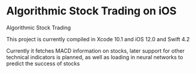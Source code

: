 # Algorithmic Stock Trading on iOS
Algorithmic Stock Trading

This project is currently compiled in Xcode 10.1 and iOS 12.0 and Swift 4.2

Currently it fetches MACD information on stocks, later support for other technical indicators is planned, as well as loading in neural networks to predict the success of stocks
